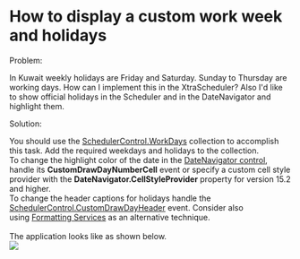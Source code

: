 # How to display a custom work week and holidays


<p>Problem:</p>
<p>In Kuwait weekly holidays are Friday and Saturday. Sunday to Thursday are working days. How can I implement this in the XtraScheduler? Also I'd like to show official holidays in the Scheduler and in the DateNavigator and highlight them.</p>
<p>Solution:</p>
<p>You should use the <a href="http://documentation.devexpress.com/#WindowsForms/clsDevExpressXtraSchedulerWorkDaysCollectiontopic">SchedulerControl.WorkDays</a> collection to accomplish this task. Add the required weekdays and holidays to the collection. <br>To change the highlight color of the date in the <a href="http://help.devexpress.com/#WindowsForms/CustomDocument1740">DateNavigator control</a>, handle its <strong>CustomDrawDayNumberCell</strong> event or specify a custom cell style provider with the <strong>DateNavigator.CellStyleProvider</strong> property for version 15.2 and higher.<br> To change the header captions for holidays handle the <a href="http://documentation.devexpress.com/#WindowsForms/DevExpressXtraSchedulerSchedulerControl_CustomDrawDayHeadertopic">SchedulerControl.CustomDrawDayHeader</a> event. Consider also using <a href="http://documentation.devexpress.com/#WindowsForms/CustomDocument4747">Formatting Services</a> as an alternative technique.<br><br>The application looks like as shown below.<br><img src="https://raw.githubusercontent.com/DevExpress-Examples/how-to-display-a-custom-work-week-and-holidays-e27/14.2.3+/media/5f1d0e44-95d3-11e5-80bf-00155d62480c.png"></p>

<br/>


